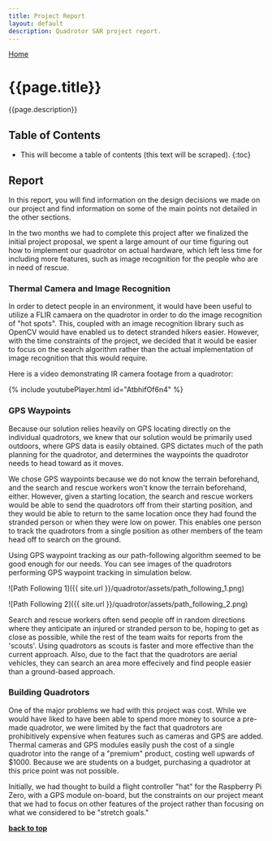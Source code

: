 ```yaml
---
title: Project Report
layout: default
description: Quadrotor SAR project report.
---
```


[Home](https://ece595project.github.io/quadrotor/)

# {{page.title}}

{{page.description}}

## Table of Contents

* This will become a table of contents (this text will be scraped).
{:toc}

## Report

In this report, you will find information on the design decisions we made on our project and find information on some of the main points not detailed in the other sections.

In the two months we had to complete this project after we finalized the initial project proposal, we spent a large amount of our time figuring out how to implement our quadrotor on actual hardware, which left less time for including more features, such as image recognition for the people who are in need of rescue.

### Thermal Camera and Image Recognition

In order to detect people in an environment, it would have been useful to utilize a FLIR camaera on the quadrotor in order to do the image recognition of "hot spots". This, coupled with an image recognition library such as OpenCV would have enabled us to detect stranded hikers easier. However, with the time constraints of the project, we decided that it would be easier to focus on the search algorithm rather than the actual implementation of image recognition that this would require.

Here is a video demonstrating IR camera footage from a quadrotor:

{% include youtubePlayer.html id="AtbhifOf6n4" %}

### GPS Waypoints

Because our solution relies heavily on GPS locating directly on the individual quadrotors, we knew that our solution would be primarily used outdoors, where GPS data is easily obtained. GPS dictates much of the path planning for the quadrotor, and determines the waypoints the quadrotor needs to head toward as it moves.

We chose GPS waypoints because we do not know the terrain beforehand, and the search and rescue workers won't know the terrain beforehand, either. However, given a starting location, the search and rescue workers would be able to send the quadrotors off from their starting position, and they would be able to return to the same location once they had found the stranded person or when they were low on power. This enables one person to track the quadrotors from a single position as other members of the team head off to search on the ground.

Using GPS waypoint tracking as our path-following algorithm seemed to be good enough for our needs. You can see images of the quadrotors performing GPS waypoint tracking in simulation below.

![Path Following 1]({{ site.url }}/quadrotor/assets/path_following_1.png)

![Path Following 2]({{ site.url }}/quadrotor/assets/path_following_2.png)

Search and rescue workers often send people off in random directions where they anticipate an injured or stranded person to be, hoping to get as close as possible, while the rest of the team waits for reports from the 'scouts'. Using quadrotors as scouts is faster and more effective than the current approach. Also, due to the fact that the quadrotors are aerial vehicles, they can search an area more effecively and find people easier than a ground-based approach.

### Building Quadrotors

One of the major problems we had with this project was cost. While we would have liked to have been able to spend more money to source a pre-made quadrotor, we were limited by the fact that quadrotors are prohibitively expensive when features such as cameras and GPS are added. Thermal cameras and GPS modules easily push the cost of a single quadrotor into the range of a "premium" product, costing well upwards of $1000. Because we are students on a budget, purchasing a quadrotor at this price point was not possible.

Initially, we had thought to build a flight controller "hat" for the Raspberry Pi Zero, with a GPS module on-board, but the constraints on our project meant that we had to focus on other features of the project rather than focusing on what we considered to be "stretch goals."

**[back to top](#table-of-contents)**
